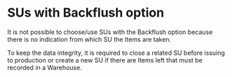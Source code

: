 # SUs with Backflush option

It is not possible to choose/use SUs with the Backflush option because there is no indication from which SU the Items are taken.

To keep the data integrity, it is required to close a related SU before issuing to production or create a new SU if there are Items left that must be recorded in a Warehouse.
